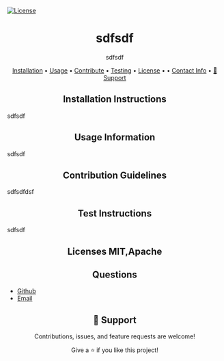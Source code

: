 
[![License](https://img.shields.io/badge/License-Apache%202.0-blue.svg)](undefined)
<h1 align="center">sdfsdf</h1>

<p align="center">sdfsdf</p>
 
<p align="center">
<a href="#installation-instructions">Installation</a> •
<a href="#usage-information">Usage</a> •
<a href="#contribution-guidelines">Contribute</a> •
<a href="#test-instructions">Testing</a> •
<a href="#licenses">License</a> •
<a href="#licenses"></a> •
<a href="#contact">Contact Info</a> •
<a href="#-support">🤝 Support</a> 
</p>

<h2 align="center"> Installation Instructions</h2>
sdfsdf
<h2 align="center"> Usage Information</h2>
sdfsdf
<h2 align="center"> Contribution Guidelines</h2>
sdfsdfdsf
<h2 align="center"> Test Instructions</h2>
sdfsdf
<h2 align="center"> Licenses
MIT,Apache</h2>


<h2 align="center"> Questions</h2>

- [Github](https://github.com/sdfsdf "sdfsdf")
- [Email](mailto:sdfsdfd?subject=Hi "Hi!")

<h2 align="center"> 🤝 Support</h2>

<p align="center">Contributions, issues, and feature requests are welcome!</p>

<p align="center">Give a ⭐️  if you like this project!</p>
  